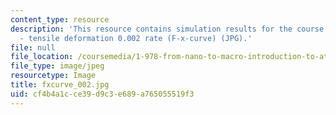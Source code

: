 ```yaml
---
content_type: resource
description: 'This resource contains simulation results for the course projects: NAMD
  - tensile deformation 0.002 rate (F-x-curve) (JPG).'
file: null
file_location: /coursemedia/1-978-from-nano-to-macro-introduction-to-atomistic-modeling-techniques-january-iap-2007/cf4b4a1cce39d9c3e689a765055519f3_fxcurve_002.jpg
file_type: image/jpeg
resourcetype: Image
title: fxcurve_002.jpg
uid: cf4b4a1c-ce39-d9c3-e689-a765055519f3
---
```


